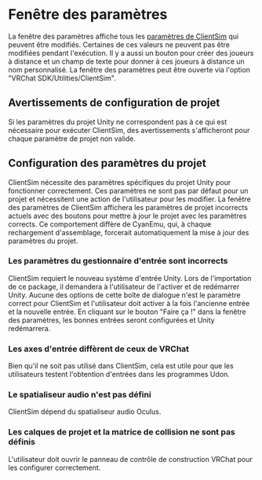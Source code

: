 

# Fenêtre des paramètres

La fenêtre des paramètres affiche tous les [paramètres de ClientSim](../runtime/settings.md) qui peuvent être modifiés. Certaines de ces valeurs ne peuvent pas être modifiées pendant l'exécution. Il y a aussi un bouton pour créer des joueurs à distance et un champ de texte pour donner à ces joueurs à distance un nom personnalisé.
La fenêtre des paramètres peut être ouverte via l'option "VRChat SDK/Utilities/ClientSim".

## Avertissements de configuration de projet

Si les paramètres du projet Unity ne correspondent pas à ce qui est nécessaire pour exécuter ClientSim, des avertissements s'afficheront pour chaque paramètre de projet non valide.

## Configuration des paramètres du projet

ClientSim nécessite des paramètres spécifiques du projet Unity pour fonctionner correctement. Ces paramètres ne sont pas par défaut pour un projet et nécessitent une action de l'utilisateur pour les modifier. La fenêtre des paramètres de ClientSim affichera les paramètres de projet incorrects actuels avec des boutons pour mettre à jour le projet avec les paramètres corrects. Ce comportement diffère de CyanEmu, qui, à chaque rechargement d'assemblage, forcerait automatiquement la mise à jour des paramètres du projet.

### Les paramètres du gestionnaire d'entrée sont incorrects
ClientSim requiert le nouveau système d'entrée Unity. Lors de l'importation de ce package, il demandera à l'utilisateur de l'activer et de redémarrer Unity. Aucune des options de cette boîte de dialogue n'est le paramètre correct pour ClientSim et l'utilisateur doit activer à la fois l'ancienne entrée et la nouvelle entrée. En cliquant sur le bouton "Faire ça !" dans la fenêtre des paramètres, les bonnes entrées seront configurées et Unity redémarrera.

### Les axes d'entrée diffèrent de ceux de VRChat
Bien qu'il ne soit pas utilisé dans ClientSim, cela est utile pour que les utilisateurs testent l'obtention d'entrées dans les programmes Udon.

### Le spatialiseur audio n'est pas défini
ClientSim dépend du spatialiseur audio Oculus.

### Les calques de projet et la matrice de collision ne sont pas définis
L'utilisateur doit ouvrir le panneau de contrôle de construction VRChat pour les configurer correctement.